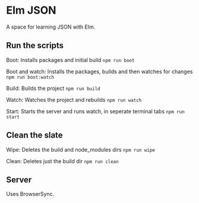 # Elm JSON

A space for learning JSON with Elm.

## Run the scripts

Boot: Installs packages and initial build ```npm run boot```

Boot and watch: Installs the packages, builds and then watches for changes ```npm run boot:watch```

Build: Builds the project ```npm run build```

Watch: Watches the project and rebuilds ```npm run watch```

Start: Starts the server and runs watch, in seperate terminal tabs  ```npm run start```

## Clean the slate

Wipe: Deletes the build and node_modules dirs ```npm run wipe```

Clean: Deletes just the build dir ```npm run clean```

## Server

Uses BrowserSync.
